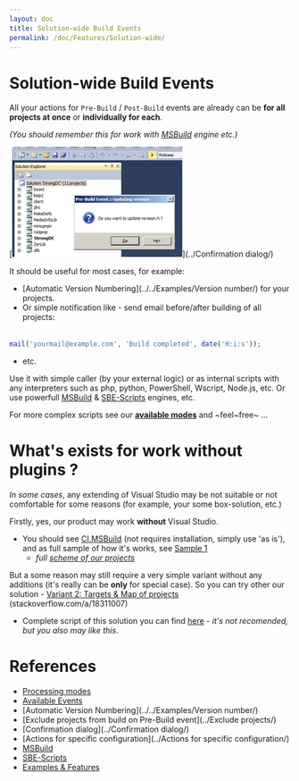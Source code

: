 ```yaml
---
layout: doc
title: Solution-wide Build Events
permalink: /doc/Features/Solution-wide/
---
```

# Solution-wide Build Events

All your actions for `Pre-Build` / `Post-Build` events are already can be **for all projects at once** or **individually for each**. 

*(You should remember this for work with [MSBuild](../../Scripts/MSBuild/) engine etc.)*

[![](../../Resources/examples/obsolete/vbs_ext.jpg)](../Confirmation dialog/)

It should be useful for most cases, for example: 

* [Automatic Version Numbering](../../Examples/Version number/) for your projects.
* Or simple notification like - send email before/after building of all projects:

```php 

mail('yourmail@example.com', 'Build completed', date('H:i:s'));
```
* etc.

Use it with simple caller (by your external logic) or as internal scripts with any interpreters such as php, python, PowerShell, Wscript, Node.js, etc.
Or use powerfull [MSBuild](../../Scripts/MSBuild/) & [SBE-Scripts](../../Scripts/SBE-Scripts/) engines, etc.

For more complex scripts see our **[available modes](../../Modes/)** and ~feel~free~ ...

# What's exists for work without plugins ?

*In some cases*, any extending of Visual Studio may be not suitable or not comfortable for some reasons (for example, your some box-solution, etc.)

Firstly, yes, our product may work **without** Visual Studio. 

* You should see [CI.MSBuild](../../CI/CI.MSBuild/) (not requires installation, simply use 'as is'), and as full sample of how it's works, see [Sample 1](../../Examples/Demo/#sample-1)
    * *full [scheme of our projects](../../Scheme/)*

But a some reason may still require a very simple variant without any additions (it's really can be **only** for special case). So you can try other our solution - [Variant 2: Targets & Map of projects](http://stackoverflow.com/a/18311007) (stackoverflow.com/a/18311007)

* Complete script of this solution you can find [here](https://gist.github.com/3F/a77129e3978841241927) - *it's not recomended, but you also may like this*.


# References

* [Processing modes](../../Modes/)
* [Available Events](../../Events/)
* [Automatic Version Numbering](../../Examples/Version number/)
* [Exclude projects from build on Pre-Build event](../Exclude projects/)
* [Confirmation dialog](../Confirmation dialog/)
* [Actions for specific configuration](../Actions for specific configuration/)
* [MSBuild](../../Scripts/MSBuild/)
* [SBE-Scripts](../../Scripts/SBE-Scripts/)
* [Examples & Features](../../Examples/)